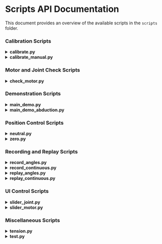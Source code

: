 # Scripts API Documentation

This document provides an overview of the available scripts in the `scripts` folder.

### Calibration Scripts

<details>
<summary><strong>calibrate.py</strong></summary>

Calibrates the ORCA Hand. This script reads the calibration sequence from the hand's configuration and applies it.

<br><strong>Args:</strong><br>
<ul>
    <li><strong>model_path</strong> (<strong>str</strong>, optional): Path to the orcahand model folder (e.g., `/path/to/orcahand_v1_right`). If not provided, the script will use the default model path.</li>
</ul>

<strong>Example:</strong>
```bash
python scripts/calibrate.py /path/to/orcahand_v1_right
```
</details>

<details>
<summary><strong>calibrate_manual.py</strong></summary>

Manually calibrates the ORCA Hand. This script guides the user through a manual calibration process.

<br><strong>Args:</strong><br>
<ul>
    <li><strong>model_path</strong> (<strong>str</strong>, optional): Path to the orcahand model folder (e.g., `/path/to/orcahand_v1_right`). If not provided, the script will use the default model path.</li>
</ul>

<strong>Example:</strong>
```bash
python scripts/calibrate_manual.py /path/to/orcahand_v1_right
```
</details>

### Motor and Joint Check Scripts

<details>
<summary><strong>check_motor.py</strong></summary>

Checks a specific motor by setting its operating mode and enabling torque. It then incrementally changes the motor's target position and prints the current and target positions. This script is useful for testing individual motor functionality.

<br><strong>Args:</strong><br>
<ul>
    <li><strong>--port</strong> (<strong>str</strong>, optional): The serial port for the Dynamixel client (default: "/dev/tty.usbserial-FT9MISJT").</li><br>
    <li><strong>--baudrate</strong> (<strong>int</strong>, optional): The baud rate for the Dynamixel client (default: 3000000).</li><br>
    <li><strong>--motor_id</strong> (<strong>int</strong>, optional): The ID of the motor to check (default: 2).</li><br>
    <li><strong>--wrist</strong> (<strong>action</strong>, optional): If set, configures the motor for wrist operation (position control mode 3). Recommended for motor IDs 0 or 17.</li><br>
    <li><strong>--reverse</strong> (<strong>action</strong>, optional): If set, incrementally decreases the motor position; otherwise, increases it.</li>
</ul>

<strong>Example:</strong>
```bash
python scripts/check_motor.py --motor_id 5 --port /dev/ttyUSB0
```
</details>

### Demonstration Scripts

<details>
<summary><strong>main_demo.py</strong></summary>

Runs a demonstration of the ORCA Hand, making the fingers perform a wave-like motion. It initializes the hand, defines joint ranges, and then continuously updates joint positions to create the animation.

<br><strong>Args:</strong><br>
<ul>
    <li><strong>model_path</strong> (<strong>str</strong>, optional): Path to the orcahand model folder (e.g., `/path/to/orcahand_v1_right`). If not provided, the script will use the default model path.</li>
</ul>

<strong>Example:</strong>
```bash
python scripts/main_demo.py
```
</details>

<details>
<summary><strong>main_demo_abduction.py</strong></summary>

Runs a demonstration of the ORCA Hand, similar to `main_demo.py`, but with a focus on abduction movements. It initializes the hand, defines joint ranges, and then continuously updates joint positions.

<br><strong>Args:</strong><br>
<ul>
    <li><strong>model_path</strong> (<strong>str</strong>, optional): Path to the orcahand model folder (e.g., `/path/to/orcahand_v1_right`). If not provided, the script will use the default model path.</li>
</ul>

<strong>Example:</strong>
```bash
python scripts/main_demo_abduction.py
```
</details>

### Position Control Scripts

<details>
<summary><strong>neutral.py</strong></summary>

Moves the ORCA Hand to its neutral (home) position. It connects to the hand, enables torque, sets the neutral position, and then disables torque and disconnects.

<br><strong>Args:</strong><br>
<ul>
    <li><strong>model_path</strong> (<strong>str</strong>, optional): Path to the orcahand model folder (e.g., `/path/to/orcahand_v1_right`). If not provided, the script will use the default model path.</li>
</ul>

<strong>Example:</strong>
```bash
python scripts/neutral.py /path/to/orcahand_v1_right
```
</details>

<details>
<summary><strong>zero.py</strong></summary>

Moves all joints of the ORCA Hand to the zero position. It connects to the hand, enables torque, sets all joint positions to 0, waits for stabilization, then disables torque and disconnects.

<br><strong>Args:</strong><br>
<ul>
    <li><strong>model_path</strong> (<strong>str</strong>, optional): Path to the orcahand model folder (e.g., `/path/to/orcahand_v1_right`). If not provided, the script will use the default model path.</li>
</ul>

<strong>Example:</strong>
```bash
python scripts/zero.py /path/to/orcahand_v1_right
```
</details>

### Recording and Replay Scripts

<details>
<summary><strong>record_angles.py</strong></summary>

Records a sequence of joint angle waypoints for the ORCA Hand. The user is prompted to press Enter to capture each waypoint. The recorded sequence is saved to a YAML file in the `replay_sequences` directory (or a custom directory).

<br><strong>Args:</strong><br>
<ul>
    <li><strong>model_path</strong> (<strong>str</strong>, optional): Path to the orcahand model folder (e.g., `/path/to/orcahand_v1_left`). If not provided, the script uses the default model path.</li><br>
    <li><strong>--output_dir</strong> (<strong>str</strong>, optional): Directory to save the replay sequence. Defaults to `replay_sequences/` at the project root.</li>
</ul>

<strong>Example:</strong>
```bash
python scripts/record_angles.py /path/to/orcahand_v1_left --output_dir my_recordings
# Then enter a filename prefix when prompted.
```
</details>

<details>
<summary><strong>record_continuous.py</strong></summary>

Continuously records joint angles from the ORCA Hand at a specified frequency and for an optional duration. The data is saved to a YAML file in the `replay_sequences` directory (or a custom directory).

<br><strong>Args:</strong><br>
<ul>
    <li><strong>model_path</strong> (<strong>str</strong>, optional): Path to the orcahand model folder (e.g., `/path/to/orcahand_v1_left`). If not provided, uses the default model path.</li><br>
    <li><strong>--frequency</strong> (<strong>float</strong>, optional): Sampling frequency in Hz (default: 50.0).</li><br>
    <li><strong>--duration</strong> (<strong>float</strong>, optional): Recording duration in seconds. Records indefinitely if not set.</li><br>
    <li><strong>--output_dir</strong> (<strong>str</strong>, optional): Directory to save the output file. Defaults to `replay_sequences/` at the project root.</li>
</ul>

<strong>Example:</strong>
```bash
python scripts/record_continuous.py /path/to/orcahand_v1_right --frequency 100 --duration 10 --output_dir ./custom_replays
# Then enter a filename prefix when prompted.
```
</details>

<details>
<summary><strong>replay_angles.py</strong></summary>

Replays a recorded sequence of hand movements (waypoints) from a YAML file. It interpolates between waypoints for smooth motion and loops the sequence indefinitely.

<br><strong>Args:</strong><br>
<ul>
    <li><strong>model_path</strong> (<strong>str</strong>, optional): Path to the orcahand model folder (e.g., `/path/to/orcahand_v1`). If not provided, uses the default model path.</li><br>
    <li><strong>--step_time</strong> (<strong>float</strong>, optional): Timestep for interpolation (default: 0.02 seconds).</li><br>
    <li><strong>--replay_file</strong> (<strong>str</strong>, required): Path to the replay file. Can be an absolute/relative path, or a plain filename (searched in `project_root/replay_sequences/`).</li>
</ul>

<strong>Example:</strong>
```bash
python scripts/replay_angles.py /path/to/orcahand_v1_right --replay_file my_capture_replay_sequence_TIMESTAMP.yaml --step_time 0.01
```
</details>

<details>
<summary><strong>replay_continuous.py</strong></summary>

Replays continuously recorded hand joint movements from a YAML file. It attempts to match the original sampling frequency.

<br><strong>Args:</strong><br>
<ul>
    <li><strong>model_path</strong> (<strong>str</strong>, optional): Path to the OrcaHand model folder (e.g., `/path/to/orcahand_v1_left`). If not provided, uses the default model path.</li><br>
    <li><strong>--replay_file</strong> (<strong>str</strong>, required): Path to the replay file. Can be an absolute/relative path, or a plain filename (searched in `project_root/replay_sequences/`).</li>
</ul>

<strong>Example:</strong>
```bash
python scripts/replay_continuous.py /path/to/orcahand_v1_right --replay_file continuous_angles_YYYYMMDD_HHMMSS.yaml
```
</details>

### UI Control Scripts

<details>
<summary><strong>slider_joint.py</strong></summary>

Provides a Tkinter-based GUI with sliders to control each joint of the ORCA Hand individually. It allows enabling/disabling torque and displays current joint values.

<br><strong>Args:</strong><br>
<ul>
    <li><strong>model_path</strong> (<strong>str</strong>, optional): Path to the hand model directory (e.g., `/path/to/orcahand_v1_right`). If not provided, uses the default model path.</li>
</ul>

<strong>Example:</strong>
```bash
python scripts/slider_joint.py /path/to/orcahand_v1_right
```
</details>

<details>
<summary><strong>slider_motor.py</strong></summary>

Provides a Tkinter-based GUI with sliders to control each motor of the ORCA Hand individually. This allows for direct motor position control rather than joint-level control. Sliders have a small range for precise adjustments around the current motor position.

<br><strong>Args:</strong><br>
<ul>
    <li><strong>model_path</strong> (<strong>str</strong>, optional): Path to the hand model directory (e.g., `/path/to/orcahand_v1_right`). If not provided, uses the default model path.</li>
</ul>

<strong>Example:</strong>
```bash
python scripts/slider_motor.py /path/to/orcahand_v1_right
```
</details>

### Miscellaneous Scripts

<details>
<summary><strong>tension.py</strong></summary>

Enables torque on the ORCA Hand servos and holds the current position, effectively locking the bottom spools in order to be able to rachet the top spools. The script runs until interrupted (Ctrl+C).

<br><strong>Args:</strong><br>
<ul>
    <li><strong>model_path</strong> (<strong>str</strong>, optional): Path to the orcahand model folder (e.g., `/path/to/orcahand_v1_left`). If not provided, uses the default model path.</li><br>
    <li><strong>--move_motors</strong>: Move all motors CCW with a the calibration current specified in `config.py` and then enable torque in order to hold the servos in position for tensioning.</li>
</ul>

<strong>Example:</strong>
```bash
python scripts/tension.py /path/to/orcahand_v1_left
```
</details>

<details>
<summary><strong>test.py</strong></summary>

A test script that connects to the ORCA Hand, enables torque, sets a specific pose for a few joints (index_mcp, middle_pip, pinky_abd), waits for 2 seconds, disables torque, and disconnects.

<br><strong>Args:</strong><br>
<ul>
    <li><strong>model_path</strong> (<strong>str</strong>, optional): Path to the hand model directory (e.g., `/path/to/orcahand_v1_right`). If not provided, uses the default model path.</li>
</ul>

<strong>Example:</strong>
```bash
python scripts/test.py
```
</details>
